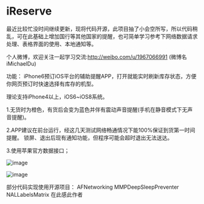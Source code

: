 iReserve
========
最近比较忙没时间继续更新，现将代码开源，此项目抽了小会空所写，所以代码稍乱，可在此基础上增加国行等其他国家的提醒，也可简单学习参考下网络数据请求处理、表格界面的使用、本地通知等。

个人微博，欢迎关注一起学习交流:http://weibo.com/u/1967066991 (微博名iMichaelDu)

功能：
iPhone6预订iOS平台的辅助提醒APP，打开就能实时刷新库存状态，方便你网页预订时快速选择有库存的机型。

理论支持iPhone4以上，iOS6~iOS8系统。

1.无货时为橙色，有货后会变为蓝色并伴有震动声音提醒(手机在静音模式下无声音提醒)。

2.APP建议在前台运行，经这几天测试网络畅通情况下能100%保证到货第一时间提醒。
锁屏、退出后现有通知功能，但程序可能会超时退出无法送达。

3.使用苹果官方数据接口；


 ![image](https://github.com/MichaelTech/iReserve/blob/master/1.png)
 
 ![image](https://github.com/MichaelTech/iReserve/blob/master/2.png)
 

部分代码实现使用开源项目：
AFNetworking
MMPDeepSleepPreventer
NALLabelsMatrix
在此感此作者
